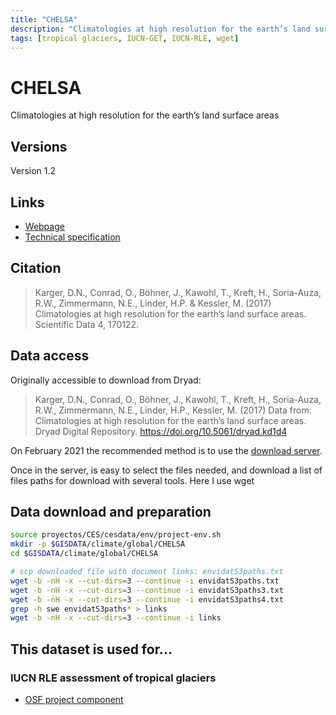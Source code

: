 ```yaml
---
title: "CHELSA"
description: "Climatologies at high resolution for the earth’s land surface areas"
tags: [tropical glaciers, IUCN-GET, IUCN-RLE, wget]
---
```


# CHELSA 

Climatologies at high resolution for the earth’s land surface areas

## Versions

Version 1.2

## Links 

- [Webpage](http://chelsa-climate.org/)
- [Technical specification](https://chelsa-climate.org/wp-admin/download-page/CHELSA_tech_specification.pdf)

## Citation
> Karger, D.N., Conrad, O., Böhner, J., Kawohl, T., Kreft, H., Soria-Auza, R.W., Zimmermann, N.E., Linder, H.P. & Kessler, M. (2017) Climatologies at high resolution for the earth’s land surface areas. Scientific Data 4, 170122.

## Data access

Originally accessible to download from Dryad:
> Karger, D.N., Conrad, O., Böhner, J., Kawohl, T., Kreft, H., Soria-Auza, R.W., Zimmermann, N.E., Linder, H.P., Kessler, M. (2017) Data from: Climatologies at high resolution for the earth’s land surface areas. Dryad Digital Repository. https://doi.org/10.5061/dryad.kd1d4

On February 2021 the recommended method is to use the [download server](https://envicloud.wsl.ch/#/?prefix=chelsa%2Fchelsa_V1).

Once in the server, is easy to select the files needed, and download a list of files paths for download with several tools. Here I use wget

## Data download and preparation

```bash
source proyectos/CES/cesdata/env/project-env.sh
mkdir -p $GISDATA/climate/global/CHELSA
cd $GISDATA/climate/global/CHELSA

# scp downloaded file with document links: envidatS3paths.txt
wget -b -nH -x --cut-dirs=3 --continue -i envidatS3paths.txt
wget -b -nH -x --cut-dirs=3 --continue -i envidatS3paths3.txt
wget -b -nH -x --cut-dirs=3 --continue -i envidatS3paths4.txt
grep -h swe envidatS3paths* > links
wget -b -nH -x --cut-dirs=3 --continue -i links

```


## This dataset is used for...

### IUCN RLE assessment of tropical glaciers 
- [OSF project component](https://osf.io/432sb/)

